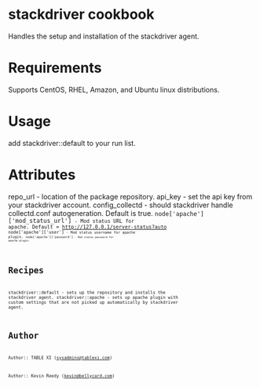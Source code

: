 # stackdriver cookbook

Handles the setup and installation of the stackdriver agent.

# Requirements

Supports CentOS, RHEL, Amazon, and Ubuntu linux distributions.

# Usage

add stackdriver::default to your run list.

# Attributes

repo_url - location of the package repository.
api_key - set the api key from your stackdriver account.
config_collectd - should stackdriver handle collectd.conf autogeneration.  Default is true.
<code>node['apache']['mod_status_url']<code>  - Mod status URL for apache. Default = http://127.0.0.1/server-status?auto
<code>node['apache']['user']<code>  - Mod status username for apache plugin.
<code>node['apache']['password']<code>  - Mod status password for apache plugin.

# Recipes

stackdriver::default - sets up the repository and installs the stackdriver agent.
stackdriver::apache - sets up apache plugin with custom settings that are not picked up automatically by stackdriver agent.

# Author

Author:: TABLE XI (<sysadmins@tablexi.com>)

Author:: Kevin Reedy (<kevin@bellycard.com>)
